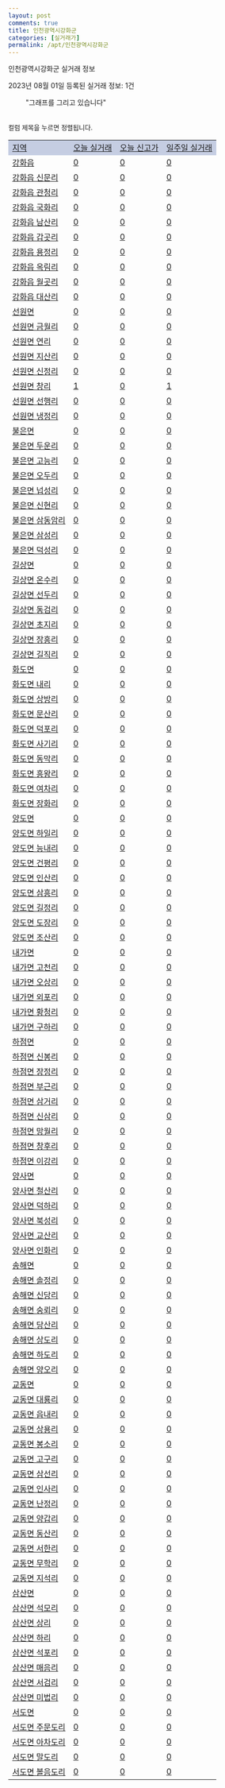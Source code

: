 ```yaml
---
layout: post
comments: true
title: 인천광역시강화군
categories: [실거래가]
permalink: /apt/인천광역시강화군
---
```


인천광역시강화군 실거래 정보

2023년 08월 01일 등록된 실거래 정보: 1건

<!--<script async src="https://pagead2.googlesyndication.com/pagead/js/adsbygoogle.js?client=ca-pub-3485438051770037"
 crossorigin="anonymous"></script>-->

<script type="text/javascript">
  google.charts.load('current', {'packages':['corechart']});
  google.charts.setOnLoadCallback(drawChart);

  function drawChart() {
    var data = google.visualization.arrayToDataTable([['거래일', '매매', '전월세', '전매'], ['21-01', 1, 1, 0], ['21-02', 13, 9, 0], ['21-03', 1, 0, 0], ['21-04', 1, 0, 0], ['21-05', 0, 1, 0], ['21-06', 0, 1, 0], ['21-07', 1, 0, 0], ['21-08', 15, 6, 0], ['21-09', 12, 0, 0], ['21-10', 12, 5, 0], ['21-11', 13, 1, 0], ['21-12', 10, 4, 0], ['22-01', 7, 5, 0], ['22-02', 9, 6, 0], ['22-03', 12, 7, 0], ['22-04', 12, 5, 0], ['22-05', 7, 7, 0], ['22-06', 10, 3, 0], ['22-07', 3, 6, 0], ['22-08', 7, 6, 0], ['22-09', 8, 3, 0], ['22-10', 5, 4, 0], ['22-11', 4, 3, 0], ['22-12', 8, 8, 0], ['23-01', 5, 4, 0], ['23-02', 8, 9, 0], ['23-03', 8, 5, 0], ['23-04', 9, 5, 0], ['23-05', 9, 5, 0], ['23-06', 10, 2, 0], ['23-07', 1, 2, 0]]);

    var options = {
      title: '최근 1년간 유형별 거래량 추이',
      legend: { position: 'bottom' }
    };

    setTimeout(function() {
        var chart = new google.visualization.LineChart(document.getElementById('columnchart_material'));
        chart.draw(data, (options));
        document.getElementById('loading').style.display = 'none';
        var dayLabel = (new Date()).getDay();
        if (dayLabel < 2) {
            sorttable.innerSortFunction.apply(document.getElementById('week'), []);
            sorttable.innerSortFunction.apply(document.getElementById('week'), []);        
        }
        else {
            sorttable.innerSortFunction.apply(document.getElementById('today'), []);
            sorttable.innerSortFunction.apply(document.getElementById('today'), []);
        }
    }, 200);

  }
</script>

<div id="loading" style="z-index:20; display: block; margin-left: 35px">"그래프를 그리고 있습니다"</div>
<div id="columnchart_material" style="width: 95%; margin-left: -35px; display: block"></div>
<!--<div style="width: 95%; margin-left: -35px; display: block">
      <script async src="https://pagead2.googlesyndication.com/pagead/js/adsbygoogle.js?client=ca-pub-3485438051770037"
          crossorigin="anonymous"></script>
      <ins class="adsbygoogle"
          style="display:block"
          data-ad-format="fluid"
          data-ad-layout-key="-fb+5w+4e-db+86"
          data-ad-client="ca-pub-3485438051770037"
          data-ad-slot="1827090281"></ins>
      <script>
          (adsbygoogle = window.adsbygoogle || []).push({});
      </script>
</div>-->
<br>

<font size='small' style='font-size: small;'>컬럼 제목을 누르면 정렬됩니다.</font>
<table class="sortable">
  <tr style='background-color: rgba(114, 132, 186,0.4);'>
    <td id="region"><a href="#">지역</a></td>
    <td id="today"><a href="#">오늘 실거래</a></td>
    <td id="today_new"><a href="#">오늘 신고가</a></td>
    <td id="week"><a href="#">일주일 실거래</a></td>
  </tr>

  
  <tr class="item">
    <td><a href="인천광역시강화군강화읍">강화읍</a></td>
    <td><a href="인천광역시강화군강화읍">0</a></td>
    <td><a href="인천광역시강화군강화읍">0</a></td>
    <td><a href="인천광역시강화군강화읍">0</a></td>
  </tr>
    

  <tr class="item">
    <td><a href="인천광역시강화군강화읍신문리">강화읍 신문리</a></td>
    <td><a href="인천광역시강화군강화읍신문리">0</a></td>
    <td><a href="인천광역시강화군강화읍신문리">0</a></td>
    <td><a href="인천광역시강화군강화읍신문리">0</a></td>
  </tr>
    

  <tr class="item">
    <td><a href="인천광역시강화군강화읍관청리">강화읍 관청리</a></td>
    <td><a href="인천광역시강화군강화읍관청리">0</a></td>
    <td><a href="인천광역시강화군강화읍관청리">0</a></td>
    <td><a href="인천광역시강화군강화읍관청리">0</a></td>
  </tr>
    

  <tr class="item">
    <td><a href="인천광역시강화군강화읍국화리">강화읍 국화리</a></td>
    <td><a href="인천광역시강화군강화읍국화리">0</a></td>
    <td><a href="인천광역시강화군강화읍국화리">0</a></td>
    <td><a href="인천광역시강화군강화읍국화리">0</a></td>
  </tr>
    

  <tr class="item">
    <td><a href="인천광역시강화군강화읍남산리">강화읍 남산리</a></td>
    <td><a href="인천광역시강화군강화읍남산리">0</a></td>
    <td><a href="인천광역시강화군강화읍남산리">0</a></td>
    <td><a href="인천광역시강화군강화읍남산리">0</a></td>
  </tr>
    

  <tr class="item">
    <td><a href="인천광역시강화군강화읍갑곳리">강화읍 갑곳리</a></td>
    <td><a href="인천광역시강화군강화읍갑곳리">0</a></td>
    <td><a href="인천광역시강화군강화읍갑곳리">0</a></td>
    <td><a href="인천광역시강화군강화읍갑곳리">0</a></td>
  </tr>
    

  <tr class="item">
    <td><a href="인천광역시강화군강화읍용정리">강화읍 용정리</a></td>
    <td><a href="인천광역시강화군강화읍용정리">0</a></td>
    <td><a href="인천광역시강화군강화읍용정리">0</a></td>
    <td><a href="인천광역시강화군강화읍용정리">0</a></td>
  </tr>
    

  <tr class="item">
    <td><a href="인천광역시강화군강화읍옥림리">강화읍 옥림리</a></td>
    <td><a href="인천광역시강화군강화읍옥림리">0</a></td>
    <td><a href="인천광역시강화군강화읍옥림리">0</a></td>
    <td><a href="인천광역시강화군강화읍옥림리">0</a></td>
  </tr>
    

  <tr class="item">
    <td><a href="인천광역시강화군강화읍월곳리">강화읍 월곳리</a></td>
    <td><a href="인천광역시강화군강화읍월곳리">0</a></td>
    <td><a href="인천광역시강화군강화읍월곳리">0</a></td>
    <td><a href="인천광역시강화군강화읍월곳리">0</a></td>
  </tr>
    

  <tr class="item">
    <td><a href="인천광역시강화군강화읍대산리">강화읍 대산리</a></td>
    <td><a href="인천광역시강화군강화읍대산리">0</a></td>
    <td><a href="인천광역시강화군강화읍대산리">0</a></td>
    <td><a href="인천광역시강화군강화읍대산리">0</a></td>
  </tr>
    

  <tr class="item">
    <td><a href="인천광역시강화군선원면">선원면</a></td>
    <td><a href="인천광역시강화군선원면">0</a></td>
    <td><a href="인천광역시강화군선원면">0</a></td>
    <td><a href="인천광역시강화군선원면">0</a></td>
  </tr>
    

  <tr class="item">
    <td><a href="인천광역시강화군선원면금월리">선원면 금월리</a></td>
    <td><a href="인천광역시강화군선원면금월리">0</a></td>
    <td><a href="인천광역시강화군선원면금월리">0</a></td>
    <td><a href="인천광역시강화군선원면금월리">0</a></td>
  </tr>
    

  <tr class="item">
    <td><a href="인천광역시강화군선원면연리">선원면 연리</a></td>
    <td><a href="인천광역시강화군선원면연리">0</a></td>
    <td><a href="인천광역시강화군선원면연리">0</a></td>
    <td><a href="인천광역시강화군선원면연리">0</a></td>
  </tr>
    

  <tr class="item">
    <td><a href="인천광역시강화군선원면지산리">선원면 지산리</a></td>
    <td><a href="인천광역시강화군선원면지산리">0</a></td>
    <td><a href="인천광역시강화군선원면지산리">0</a></td>
    <td><a href="인천광역시강화군선원면지산리">0</a></td>
  </tr>
    

  <tr class="item">
    <td><a href="인천광역시강화군선원면신정리">선원면 신정리</a></td>
    <td><a href="인천광역시강화군선원면신정리">0</a></td>
    <td><a href="인천광역시강화군선원면신정리">0</a></td>
    <td><a href="인천광역시강화군선원면신정리">0</a></td>
  </tr>
    

  <tr class="item">
    <td><a href="인천광역시강화군선원면창리">선원면 창리</a></td>
    <td><a href="인천광역시강화군선원면창리">1</a></td>
    <td><a href="인천광역시강화군선원면창리">0</a></td>
    <td><a href="인천광역시강화군선원면창리">1</a></td>
  </tr>
    

  <tr class="item">
    <td><a href="인천광역시강화군선원면선행리">선원면 선행리</a></td>
    <td><a href="인천광역시강화군선원면선행리">0</a></td>
    <td><a href="인천광역시강화군선원면선행리">0</a></td>
    <td><a href="인천광역시강화군선원면선행리">0</a></td>
  </tr>
    

  <tr class="item">
    <td><a href="인천광역시강화군선원면냉정리">선원면 냉정리</a></td>
    <td><a href="인천광역시강화군선원면냉정리">0</a></td>
    <td><a href="인천광역시강화군선원면냉정리">0</a></td>
    <td><a href="인천광역시강화군선원면냉정리">0</a></td>
  </tr>
    

  <tr class="item">
    <td><a href="인천광역시강화군불은면">불은면</a></td>
    <td><a href="인천광역시강화군불은면">0</a></td>
    <td><a href="인천광역시강화군불은면">0</a></td>
    <td><a href="인천광역시강화군불은면">0</a></td>
  </tr>
    

  <tr class="item">
    <td><a href="인천광역시강화군불은면두운리">불은면 두운리</a></td>
    <td><a href="인천광역시강화군불은면두운리">0</a></td>
    <td><a href="인천광역시강화군불은면두운리">0</a></td>
    <td><a href="인천광역시강화군불은면두운리">0</a></td>
  </tr>
    

  <tr class="item">
    <td><a href="인천광역시강화군불은면고능리">불은면 고능리</a></td>
    <td><a href="인천광역시강화군불은면고능리">0</a></td>
    <td><a href="인천광역시강화군불은면고능리">0</a></td>
    <td><a href="인천광역시강화군불은면고능리">0</a></td>
  </tr>
    

  <tr class="item">
    <td><a href="인천광역시강화군불은면오두리">불은면 오두리</a></td>
    <td><a href="인천광역시강화군불은면오두리">0</a></td>
    <td><a href="인천광역시강화군불은면오두리">0</a></td>
    <td><a href="인천광역시강화군불은면오두리">0</a></td>
  </tr>
    

  <tr class="item">
    <td><a href="인천광역시강화군불은면넙성리">불은면 넙성리</a></td>
    <td><a href="인천광역시강화군불은면넙성리">0</a></td>
    <td><a href="인천광역시강화군불은면넙성리">0</a></td>
    <td><a href="인천광역시강화군불은면넙성리">0</a></td>
  </tr>
    

  <tr class="item">
    <td><a href="인천광역시강화군불은면신현리">불은면 신현리</a></td>
    <td><a href="인천광역시강화군불은면신현리">0</a></td>
    <td><a href="인천광역시강화군불은면신현리">0</a></td>
    <td><a href="인천광역시강화군불은면신현리">0</a></td>
  </tr>
    

  <tr class="item">
    <td><a href="인천광역시강화군불은면삼동암리">불은면 삼동암리</a></td>
    <td><a href="인천광역시강화군불은면삼동암리">0</a></td>
    <td><a href="인천광역시강화군불은면삼동암리">0</a></td>
    <td><a href="인천광역시강화군불은면삼동암리">0</a></td>
  </tr>
    

  <tr class="item">
    <td><a href="인천광역시강화군불은면삼성리">불은면 삼성리</a></td>
    <td><a href="인천광역시강화군불은면삼성리">0</a></td>
    <td><a href="인천광역시강화군불은면삼성리">0</a></td>
    <td><a href="인천광역시강화군불은면삼성리">0</a></td>
  </tr>
    

  <tr class="item">
    <td><a href="인천광역시강화군불은면덕성리">불은면 덕성리</a></td>
    <td><a href="인천광역시강화군불은면덕성리">0</a></td>
    <td><a href="인천광역시강화군불은면덕성리">0</a></td>
    <td><a href="인천광역시강화군불은면덕성리">0</a></td>
  </tr>
    

  <tr class="item">
    <td><a href="인천광역시강화군길상면">길상면</a></td>
    <td><a href="인천광역시강화군길상면">0</a></td>
    <td><a href="인천광역시강화군길상면">0</a></td>
    <td><a href="인천광역시강화군길상면">0</a></td>
  </tr>
    

  <tr class="item">
    <td><a href="인천광역시강화군길상면온수리">길상면 온수리</a></td>
    <td><a href="인천광역시강화군길상면온수리">0</a></td>
    <td><a href="인천광역시강화군길상면온수리">0</a></td>
    <td><a href="인천광역시강화군길상면온수리">0</a></td>
  </tr>
    

  <tr class="item">
    <td><a href="인천광역시강화군길상면선두리">길상면 선두리</a></td>
    <td><a href="인천광역시강화군길상면선두리">0</a></td>
    <td><a href="인천광역시강화군길상면선두리">0</a></td>
    <td><a href="인천광역시강화군길상면선두리">0</a></td>
  </tr>
    

  <tr class="item">
    <td><a href="인천광역시강화군길상면동검리">길상면 동검리</a></td>
    <td><a href="인천광역시강화군길상면동검리">0</a></td>
    <td><a href="인천광역시강화군길상면동검리">0</a></td>
    <td><a href="인천광역시강화군길상면동검리">0</a></td>
  </tr>
    

  <tr class="item">
    <td><a href="인천광역시강화군길상면초지리">길상면 초지리</a></td>
    <td><a href="인천광역시강화군길상면초지리">0</a></td>
    <td><a href="인천광역시강화군길상면초지리">0</a></td>
    <td><a href="인천광역시강화군길상면초지리">0</a></td>
  </tr>
    

  <tr class="item">
    <td><a href="인천광역시강화군길상면장흥리">길상면 장흥리</a></td>
    <td><a href="인천광역시강화군길상면장흥리">0</a></td>
    <td><a href="인천광역시강화군길상면장흥리">0</a></td>
    <td><a href="인천광역시강화군길상면장흥리">0</a></td>
  </tr>
    

  <tr class="item">
    <td><a href="인천광역시강화군길상면길직리">길상면 길직리</a></td>
    <td><a href="인천광역시강화군길상면길직리">0</a></td>
    <td><a href="인천광역시강화군길상면길직리">0</a></td>
    <td><a href="인천광역시강화군길상면길직리">0</a></td>
  </tr>
    

  <tr class="item">
    <td><a href="인천광역시강화군화도면">화도면</a></td>
    <td><a href="인천광역시강화군화도면">0</a></td>
    <td><a href="인천광역시강화군화도면">0</a></td>
    <td><a href="인천광역시강화군화도면">0</a></td>
  </tr>
    

  <tr class="item">
    <td><a href="인천광역시강화군화도면내리">화도면 내리</a></td>
    <td><a href="인천광역시강화군화도면내리">0</a></td>
    <td><a href="인천광역시강화군화도면내리">0</a></td>
    <td><a href="인천광역시강화군화도면내리">0</a></td>
  </tr>
    

  <tr class="item">
    <td><a href="인천광역시강화군화도면상방리">화도면 상방리</a></td>
    <td><a href="인천광역시강화군화도면상방리">0</a></td>
    <td><a href="인천광역시강화군화도면상방리">0</a></td>
    <td><a href="인천광역시강화군화도면상방리">0</a></td>
  </tr>
    

  <tr class="item">
    <td><a href="인천광역시강화군화도면문산리">화도면 문산리</a></td>
    <td><a href="인천광역시강화군화도면문산리">0</a></td>
    <td><a href="인천광역시강화군화도면문산리">0</a></td>
    <td><a href="인천광역시강화군화도면문산리">0</a></td>
  </tr>
    

  <tr class="item">
    <td><a href="인천광역시강화군화도면덕포리">화도면 덕포리</a></td>
    <td><a href="인천광역시강화군화도면덕포리">0</a></td>
    <td><a href="인천광역시강화군화도면덕포리">0</a></td>
    <td><a href="인천광역시강화군화도면덕포리">0</a></td>
  </tr>
    

  <tr class="item">
    <td><a href="인천광역시강화군화도면사기리">화도면 사기리</a></td>
    <td><a href="인천광역시강화군화도면사기리">0</a></td>
    <td><a href="인천광역시강화군화도면사기리">0</a></td>
    <td><a href="인천광역시강화군화도면사기리">0</a></td>
  </tr>
    

  <tr class="item">
    <td><a href="인천광역시강화군화도면동막리">화도면 동막리</a></td>
    <td><a href="인천광역시강화군화도면동막리">0</a></td>
    <td><a href="인천광역시강화군화도면동막리">0</a></td>
    <td><a href="인천광역시강화군화도면동막리">0</a></td>
  </tr>
    

  <tr class="item">
    <td><a href="인천광역시강화군화도면흥왕리">화도면 흥왕리</a></td>
    <td><a href="인천광역시강화군화도면흥왕리">0</a></td>
    <td><a href="인천광역시강화군화도면흥왕리">0</a></td>
    <td><a href="인천광역시강화군화도면흥왕리">0</a></td>
  </tr>
    

  <tr class="item">
    <td><a href="인천광역시강화군화도면여차리">화도면 여차리</a></td>
    <td><a href="인천광역시강화군화도면여차리">0</a></td>
    <td><a href="인천광역시강화군화도면여차리">0</a></td>
    <td><a href="인천광역시강화군화도면여차리">0</a></td>
  </tr>
    

  <tr class="item">
    <td><a href="인천광역시강화군화도면장화리">화도면 장화리</a></td>
    <td><a href="인천광역시강화군화도면장화리">0</a></td>
    <td><a href="인천광역시강화군화도면장화리">0</a></td>
    <td><a href="인천광역시강화군화도면장화리">0</a></td>
  </tr>
    

  <tr class="item">
    <td><a href="인천광역시강화군양도면">양도면</a></td>
    <td><a href="인천광역시강화군양도면">0</a></td>
    <td><a href="인천광역시강화군양도면">0</a></td>
    <td><a href="인천광역시강화군양도면">0</a></td>
  </tr>
    

  <tr class="item">
    <td><a href="인천광역시강화군양도면하일리">양도면 하일리</a></td>
    <td><a href="인천광역시강화군양도면하일리">0</a></td>
    <td><a href="인천광역시강화군양도면하일리">0</a></td>
    <td><a href="인천광역시강화군양도면하일리">0</a></td>
  </tr>
    

  <tr class="item">
    <td><a href="인천광역시강화군양도면능내리">양도면 능내리</a></td>
    <td><a href="인천광역시강화군양도면능내리">0</a></td>
    <td><a href="인천광역시강화군양도면능내리">0</a></td>
    <td><a href="인천광역시강화군양도면능내리">0</a></td>
  </tr>
    

  <tr class="item">
    <td><a href="인천광역시강화군양도면건평리">양도면 건평리</a></td>
    <td><a href="인천광역시강화군양도면건평리">0</a></td>
    <td><a href="인천광역시강화군양도면건평리">0</a></td>
    <td><a href="인천광역시강화군양도면건평리">0</a></td>
  </tr>
    

  <tr class="item">
    <td><a href="인천광역시강화군양도면인산리">양도면 인산리</a></td>
    <td><a href="인천광역시강화군양도면인산리">0</a></td>
    <td><a href="인천광역시강화군양도면인산리">0</a></td>
    <td><a href="인천광역시강화군양도면인산리">0</a></td>
  </tr>
    

  <tr class="item">
    <td><a href="인천광역시강화군양도면삼흥리">양도면 삼흥리</a></td>
    <td><a href="인천광역시강화군양도면삼흥리">0</a></td>
    <td><a href="인천광역시강화군양도면삼흥리">0</a></td>
    <td><a href="인천광역시강화군양도면삼흥리">0</a></td>
  </tr>
    

  <tr class="item">
    <td><a href="인천광역시강화군양도면길정리">양도면 길정리</a></td>
    <td><a href="인천광역시강화군양도면길정리">0</a></td>
    <td><a href="인천광역시강화군양도면길정리">0</a></td>
    <td><a href="인천광역시강화군양도면길정리">0</a></td>
  </tr>
    

  <tr class="item">
    <td><a href="인천광역시강화군양도면도장리">양도면 도장리</a></td>
    <td><a href="인천광역시강화군양도면도장리">0</a></td>
    <td><a href="인천광역시강화군양도면도장리">0</a></td>
    <td><a href="인천광역시강화군양도면도장리">0</a></td>
  </tr>
    

  <tr class="item">
    <td><a href="인천광역시강화군양도면조산리">양도면 조산리</a></td>
    <td><a href="인천광역시강화군양도면조산리">0</a></td>
    <td><a href="인천광역시강화군양도면조산리">0</a></td>
    <td><a href="인천광역시강화군양도면조산리">0</a></td>
  </tr>
    

  <tr class="item">
    <td><a href="인천광역시강화군내가면">내가면</a></td>
    <td><a href="인천광역시강화군내가면">0</a></td>
    <td><a href="인천광역시강화군내가면">0</a></td>
    <td><a href="인천광역시강화군내가면">0</a></td>
  </tr>
    

  <tr class="item">
    <td><a href="인천광역시강화군내가면고천리">내가면 고천리</a></td>
    <td><a href="인천광역시강화군내가면고천리">0</a></td>
    <td><a href="인천광역시강화군내가면고천리">0</a></td>
    <td><a href="인천광역시강화군내가면고천리">0</a></td>
  </tr>
    

  <tr class="item">
    <td><a href="인천광역시강화군내가면오상리">내가면 오상리</a></td>
    <td><a href="인천광역시강화군내가면오상리">0</a></td>
    <td><a href="인천광역시강화군내가면오상리">0</a></td>
    <td><a href="인천광역시강화군내가면오상리">0</a></td>
  </tr>
    

  <tr class="item">
    <td><a href="인천광역시강화군내가면외포리">내가면 외포리</a></td>
    <td><a href="인천광역시강화군내가면외포리">0</a></td>
    <td><a href="인천광역시강화군내가면외포리">0</a></td>
    <td><a href="인천광역시강화군내가면외포리">0</a></td>
  </tr>
    

  <tr class="item">
    <td><a href="인천광역시강화군내가면황청리">내가면 황청리</a></td>
    <td><a href="인천광역시강화군내가면황청리">0</a></td>
    <td><a href="인천광역시강화군내가면황청리">0</a></td>
    <td><a href="인천광역시강화군내가면황청리">0</a></td>
  </tr>
    

  <tr class="item">
    <td><a href="인천광역시강화군내가면구하리">내가면 구하리</a></td>
    <td><a href="인천광역시강화군내가면구하리">0</a></td>
    <td><a href="인천광역시강화군내가면구하리">0</a></td>
    <td><a href="인천광역시강화군내가면구하리">0</a></td>
  </tr>
    

  <tr class="item">
    <td><a href="인천광역시강화군하점면">하점면</a></td>
    <td><a href="인천광역시강화군하점면">0</a></td>
    <td><a href="인천광역시강화군하점면">0</a></td>
    <td><a href="인천광역시강화군하점면">0</a></td>
  </tr>
    

  <tr class="item">
    <td><a href="인천광역시강화군하점면신봉리">하점면 신봉리</a></td>
    <td><a href="인천광역시강화군하점면신봉리">0</a></td>
    <td><a href="인천광역시강화군하점면신봉리">0</a></td>
    <td><a href="인천광역시강화군하점면신봉리">0</a></td>
  </tr>
    

  <tr class="item">
    <td><a href="인천광역시강화군하점면장정리">하점면 장정리</a></td>
    <td><a href="인천광역시강화군하점면장정리">0</a></td>
    <td><a href="인천광역시강화군하점면장정리">0</a></td>
    <td><a href="인천광역시강화군하점면장정리">0</a></td>
  </tr>
    

  <tr class="item">
    <td><a href="인천광역시강화군하점면부근리">하점면 부근리</a></td>
    <td><a href="인천광역시강화군하점면부근리">0</a></td>
    <td><a href="인천광역시강화군하점면부근리">0</a></td>
    <td><a href="인천광역시강화군하점면부근리">0</a></td>
  </tr>
    

  <tr class="item">
    <td><a href="인천광역시강화군하점면삼거리">하점면 삼거리</a></td>
    <td><a href="인천광역시강화군하점면삼거리">0</a></td>
    <td><a href="인천광역시강화군하점면삼거리">0</a></td>
    <td><a href="인천광역시강화군하점면삼거리">0</a></td>
  </tr>
    

  <tr class="item">
    <td><a href="인천광역시강화군하점면신삼리">하점면 신삼리</a></td>
    <td><a href="인천광역시강화군하점면신삼리">0</a></td>
    <td><a href="인천광역시강화군하점면신삼리">0</a></td>
    <td><a href="인천광역시강화군하점면신삼리">0</a></td>
  </tr>
    

  <tr class="item">
    <td><a href="인천광역시강화군하점면망월리">하점면 망월리</a></td>
    <td><a href="인천광역시강화군하점면망월리">0</a></td>
    <td><a href="인천광역시강화군하점면망월리">0</a></td>
    <td><a href="인천광역시강화군하점면망월리">0</a></td>
  </tr>
    

  <tr class="item">
    <td><a href="인천광역시강화군하점면창후리">하점면 창후리</a></td>
    <td><a href="인천광역시강화군하점면창후리">0</a></td>
    <td><a href="인천광역시강화군하점면창후리">0</a></td>
    <td><a href="인천광역시강화군하점면창후리">0</a></td>
  </tr>
    

  <tr class="item">
    <td><a href="인천광역시강화군하점면이강리">하점면 이강리</a></td>
    <td><a href="인천광역시강화군하점면이강리">0</a></td>
    <td><a href="인천광역시강화군하점면이강리">0</a></td>
    <td><a href="인천광역시강화군하점면이강리">0</a></td>
  </tr>
    

  <tr class="item">
    <td><a href="인천광역시강화군양사면">양사면</a></td>
    <td><a href="인천광역시강화군양사면">0</a></td>
    <td><a href="인천광역시강화군양사면">0</a></td>
    <td><a href="인천광역시강화군양사면">0</a></td>
  </tr>
    

  <tr class="item">
    <td><a href="인천광역시강화군양사면철산리">양사면 철산리</a></td>
    <td><a href="인천광역시강화군양사면철산리">0</a></td>
    <td><a href="인천광역시강화군양사면철산리">0</a></td>
    <td><a href="인천광역시강화군양사면철산리">0</a></td>
  </tr>
    

  <tr class="item">
    <td><a href="인천광역시강화군양사면덕하리">양사면 덕하리</a></td>
    <td><a href="인천광역시강화군양사면덕하리">0</a></td>
    <td><a href="인천광역시강화군양사면덕하리">0</a></td>
    <td><a href="인천광역시강화군양사면덕하리">0</a></td>
  </tr>
    

  <tr class="item">
    <td><a href="인천광역시강화군양사면북성리">양사면 북성리</a></td>
    <td><a href="인천광역시강화군양사면북성리">0</a></td>
    <td><a href="인천광역시강화군양사면북성리">0</a></td>
    <td><a href="인천광역시강화군양사면북성리">0</a></td>
  </tr>
    

  <tr class="item">
    <td><a href="인천광역시강화군양사면교산리">양사면 교산리</a></td>
    <td><a href="인천광역시강화군양사면교산리">0</a></td>
    <td><a href="인천광역시강화군양사면교산리">0</a></td>
    <td><a href="인천광역시강화군양사면교산리">0</a></td>
  </tr>
    

  <tr class="item">
    <td><a href="인천광역시강화군양사면인화리">양사면 인화리</a></td>
    <td><a href="인천광역시강화군양사면인화리">0</a></td>
    <td><a href="인천광역시강화군양사면인화리">0</a></td>
    <td><a href="인천광역시강화군양사면인화리">0</a></td>
  </tr>
    

  <tr class="item">
    <td><a href="인천광역시강화군송해면">송해면</a></td>
    <td><a href="인천광역시강화군송해면">0</a></td>
    <td><a href="인천광역시강화군송해면">0</a></td>
    <td><a href="인천광역시강화군송해면">0</a></td>
  </tr>
    

  <tr class="item">
    <td><a href="인천광역시강화군송해면솔정리">송해면 솔정리</a></td>
    <td><a href="인천광역시강화군송해면솔정리">0</a></td>
    <td><a href="인천광역시강화군송해면솔정리">0</a></td>
    <td><a href="인천광역시강화군송해면솔정리">0</a></td>
  </tr>
    

  <tr class="item">
    <td><a href="인천광역시강화군송해면신당리">송해면 신당리</a></td>
    <td><a href="인천광역시강화군송해면신당리">0</a></td>
    <td><a href="인천광역시강화군송해면신당리">0</a></td>
    <td><a href="인천광역시강화군송해면신당리">0</a></td>
  </tr>
    

  <tr class="item">
    <td><a href="인천광역시강화군송해면숭뢰리">송해면 숭뢰리</a></td>
    <td><a href="인천광역시강화군송해면숭뢰리">0</a></td>
    <td><a href="인천광역시강화군송해면숭뢰리">0</a></td>
    <td><a href="인천광역시강화군송해면숭뢰리">0</a></td>
  </tr>
    

  <tr class="item">
    <td><a href="인천광역시강화군송해면당산리">송해면 당산리</a></td>
    <td><a href="인천광역시강화군송해면당산리">0</a></td>
    <td><a href="인천광역시강화군송해면당산리">0</a></td>
    <td><a href="인천광역시강화군송해면당산리">0</a></td>
  </tr>
    

  <tr class="item">
    <td><a href="인천광역시강화군송해면상도리">송해면 상도리</a></td>
    <td><a href="인천광역시강화군송해면상도리">0</a></td>
    <td><a href="인천광역시강화군송해면상도리">0</a></td>
    <td><a href="인천광역시강화군송해면상도리">0</a></td>
  </tr>
    

  <tr class="item">
    <td><a href="인천광역시강화군송해면하도리">송해면 하도리</a></td>
    <td><a href="인천광역시강화군송해면하도리">0</a></td>
    <td><a href="인천광역시강화군송해면하도리">0</a></td>
    <td><a href="인천광역시강화군송해면하도리">0</a></td>
  </tr>
    

  <tr class="item">
    <td><a href="인천광역시강화군송해면양오리">송해면 양오리</a></td>
    <td><a href="인천광역시강화군송해면양오리">0</a></td>
    <td><a href="인천광역시강화군송해면양오리">0</a></td>
    <td><a href="인천광역시강화군송해면양오리">0</a></td>
  </tr>
    

  <tr class="item">
    <td><a href="인천광역시강화군교동면">교동면</a></td>
    <td><a href="인천광역시강화군교동면">0</a></td>
    <td><a href="인천광역시강화군교동면">0</a></td>
    <td><a href="인천광역시강화군교동면">0</a></td>
  </tr>
    

  <tr class="item">
    <td><a href="인천광역시강화군교동면대룡리">교동면 대룡리</a></td>
    <td><a href="인천광역시강화군교동면대룡리">0</a></td>
    <td><a href="인천광역시강화군교동면대룡리">0</a></td>
    <td><a href="인천광역시강화군교동면대룡리">0</a></td>
  </tr>
    

  <tr class="item">
    <td><a href="인천광역시강화군교동면읍내리">교동면 읍내리</a></td>
    <td><a href="인천광역시강화군교동면읍내리">0</a></td>
    <td><a href="인천광역시강화군교동면읍내리">0</a></td>
    <td><a href="인천광역시강화군교동면읍내리">0</a></td>
  </tr>
    

  <tr class="item">
    <td><a href="인천광역시강화군교동면상용리">교동면 상용리</a></td>
    <td><a href="인천광역시강화군교동면상용리">0</a></td>
    <td><a href="인천광역시강화군교동면상용리">0</a></td>
    <td><a href="인천광역시강화군교동면상용리">0</a></td>
  </tr>
    

  <tr class="item">
    <td><a href="인천광역시강화군교동면봉소리">교동면 봉소리</a></td>
    <td><a href="인천광역시강화군교동면봉소리">0</a></td>
    <td><a href="인천광역시강화군교동면봉소리">0</a></td>
    <td><a href="인천광역시강화군교동면봉소리">0</a></td>
  </tr>
    

  <tr class="item">
    <td><a href="인천광역시강화군교동면고구리">교동면 고구리</a></td>
    <td><a href="인천광역시강화군교동면고구리">0</a></td>
    <td><a href="인천광역시강화군교동면고구리">0</a></td>
    <td><a href="인천광역시강화군교동면고구리">0</a></td>
  </tr>
    

  <tr class="item">
    <td><a href="인천광역시강화군교동면삼선리">교동면 삼선리</a></td>
    <td><a href="인천광역시강화군교동면삼선리">0</a></td>
    <td><a href="인천광역시강화군교동면삼선리">0</a></td>
    <td><a href="인천광역시강화군교동면삼선리">0</a></td>
  </tr>
    

  <tr class="item">
    <td><a href="인천광역시강화군교동면인사리">교동면 인사리</a></td>
    <td><a href="인천광역시강화군교동면인사리">0</a></td>
    <td><a href="인천광역시강화군교동면인사리">0</a></td>
    <td><a href="인천광역시강화군교동면인사리">0</a></td>
  </tr>
    

  <tr class="item">
    <td><a href="인천광역시강화군교동면난정리">교동면 난정리</a></td>
    <td><a href="인천광역시강화군교동면난정리">0</a></td>
    <td><a href="인천광역시강화군교동면난정리">0</a></td>
    <td><a href="인천광역시강화군교동면난정리">0</a></td>
  </tr>
    

  <tr class="item">
    <td><a href="인천광역시강화군교동면양갑리">교동면 양갑리</a></td>
    <td><a href="인천광역시강화군교동면양갑리">0</a></td>
    <td><a href="인천광역시강화군교동면양갑리">0</a></td>
    <td><a href="인천광역시강화군교동면양갑리">0</a></td>
  </tr>
    

  <tr class="item">
    <td><a href="인천광역시강화군교동면동산리">교동면 동산리</a></td>
    <td><a href="인천광역시강화군교동면동산리">0</a></td>
    <td><a href="인천광역시강화군교동면동산리">0</a></td>
    <td><a href="인천광역시강화군교동면동산리">0</a></td>
  </tr>
    

  <tr class="item">
    <td><a href="인천광역시강화군교동면서한리">교동면 서한리</a></td>
    <td><a href="인천광역시강화군교동면서한리">0</a></td>
    <td><a href="인천광역시강화군교동면서한리">0</a></td>
    <td><a href="인천광역시강화군교동면서한리">0</a></td>
  </tr>
    

  <tr class="item">
    <td><a href="인천광역시강화군교동면무학리">교동면 무학리</a></td>
    <td><a href="인천광역시강화군교동면무학리">0</a></td>
    <td><a href="인천광역시강화군교동면무학리">0</a></td>
    <td><a href="인천광역시강화군교동면무학리">0</a></td>
  </tr>
    

  <tr class="item">
    <td><a href="인천광역시강화군교동면지석리">교동면 지석리</a></td>
    <td><a href="인천광역시강화군교동면지석리">0</a></td>
    <td><a href="인천광역시강화군교동면지석리">0</a></td>
    <td><a href="인천광역시강화군교동면지석리">0</a></td>
  </tr>
    

  <tr class="item">
    <td><a href="인천광역시강화군삼산면">삼산면</a></td>
    <td><a href="인천광역시강화군삼산면">0</a></td>
    <td><a href="인천광역시강화군삼산면">0</a></td>
    <td><a href="인천광역시강화군삼산면">0</a></td>
  </tr>
    

  <tr class="item">
    <td><a href="인천광역시강화군삼산면석모리">삼산면 석모리</a></td>
    <td><a href="인천광역시강화군삼산면석모리">0</a></td>
    <td><a href="인천광역시강화군삼산면석모리">0</a></td>
    <td><a href="인천광역시강화군삼산면석모리">0</a></td>
  </tr>
    

  <tr class="item">
    <td><a href="인천광역시강화군삼산면상리">삼산면 상리</a></td>
    <td><a href="인천광역시강화군삼산면상리">0</a></td>
    <td><a href="인천광역시강화군삼산면상리">0</a></td>
    <td><a href="인천광역시강화군삼산면상리">0</a></td>
  </tr>
    

  <tr class="item">
    <td><a href="인천광역시강화군삼산면하리">삼산면 하리</a></td>
    <td><a href="인천광역시강화군삼산면하리">0</a></td>
    <td><a href="인천광역시강화군삼산면하리">0</a></td>
    <td><a href="인천광역시강화군삼산면하리">0</a></td>
  </tr>
    

  <tr class="item">
    <td><a href="인천광역시강화군삼산면석포리">삼산면 석포리</a></td>
    <td><a href="인천광역시강화군삼산면석포리">0</a></td>
    <td><a href="인천광역시강화군삼산면석포리">0</a></td>
    <td><a href="인천광역시강화군삼산면석포리">0</a></td>
  </tr>
    

  <tr class="item">
    <td><a href="인천광역시강화군삼산면매음리">삼산면 매음리</a></td>
    <td><a href="인천광역시강화군삼산면매음리">0</a></td>
    <td><a href="인천광역시강화군삼산면매음리">0</a></td>
    <td><a href="인천광역시강화군삼산면매음리">0</a></td>
  </tr>
    

  <tr class="item">
    <td><a href="인천광역시강화군삼산면서검리">삼산면 서검리</a></td>
    <td><a href="인천광역시강화군삼산면서검리">0</a></td>
    <td><a href="인천광역시강화군삼산면서검리">0</a></td>
    <td><a href="인천광역시강화군삼산면서검리">0</a></td>
  </tr>
    

  <tr class="item">
    <td><a href="인천광역시강화군삼산면미법리">삼산면 미법리</a></td>
    <td><a href="인천광역시강화군삼산면미법리">0</a></td>
    <td><a href="인천광역시강화군삼산면미법리">0</a></td>
    <td><a href="인천광역시강화군삼산면미법리">0</a></td>
  </tr>
    

  <tr class="item">
    <td><a href="인천광역시강화군서도면">서도면</a></td>
    <td><a href="인천광역시강화군서도면">0</a></td>
    <td><a href="인천광역시강화군서도면">0</a></td>
    <td><a href="인천광역시강화군서도면">0</a></td>
  </tr>
    

  <tr class="item">
    <td><a href="인천광역시강화군서도면주문도리">서도면 주문도리</a></td>
    <td><a href="인천광역시강화군서도면주문도리">0</a></td>
    <td><a href="인천광역시강화군서도면주문도리">0</a></td>
    <td><a href="인천광역시강화군서도면주문도리">0</a></td>
  </tr>
    

  <tr class="item">
    <td><a href="인천광역시강화군서도면아차도리">서도면 아차도리</a></td>
    <td><a href="인천광역시강화군서도면아차도리">0</a></td>
    <td><a href="인천광역시강화군서도면아차도리">0</a></td>
    <td><a href="인천광역시강화군서도면아차도리">0</a></td>
  </tr>
    

  <tr class="item">
    <td><a href="인천광역시강화군서도면말도리">서도면 말도리</a></td>
    <td><a href="인천광역시강화군서도면말도리">0</a></td>
    <td><a href="인천광역시강화군서도면말도리">0</a></td>
    <td><a href="인천광역시강화군서도면말도리">0</a></td>
  </tr>
    

  <tr class="item">
    <td><a href="인천광역시강화군서도면볼음도리">서도면 볼음도리</a></td>
    <td><a href="인천광역시강화군서도면볼음도리">0</a></td>
    <td><a href="인천광역시강화군서도면볼음도리">0</a></td>
    <td><a href="인천광역시강화군서도면볼음도리">0</a></td>
  </tr>
    


</table>


    